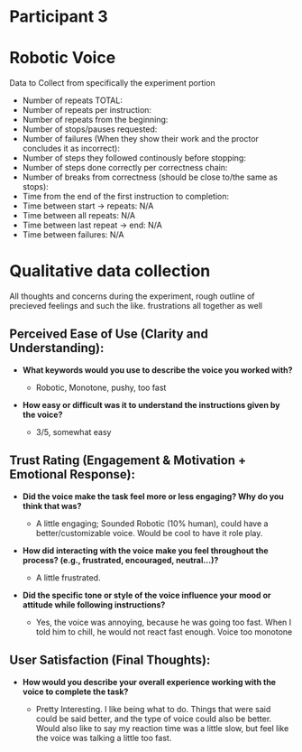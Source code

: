 # Participant 3

# Robotic Voice

Data to Collect from specifically the experiment portion

- Number of repeats TOTAL:
- Number of repeats per instruction:
- Number of repeats from the beginning:
- Number of stops/pauses requested:
- Number of failures (When they show their work and the proctor concludes it as incorrect):
- Number of steps they followed continously before stopping:
- Number of steps done correctly per correctness chain:
- Number of breaks from correctness (should be close to/the same as stops):
- Time from the end of the first instruction to completion:
- Time between start -> repeats: N/A
- Time between all repeats: N/A
- Time between last repeat -> end: N/A
- Time between failures: N/A

# Qualitative data collection

All thoughts and concerns during the experiment, rough outline of precieved feelings and such the like.
frustrations all together as well

## Perceived Ease of Use (Clarity and Understanding):

- **What keywords would you use to describe the voice you worked with?**

  - Robotic, Monotone, pushy, too fast

- **How easy or difficult was it to understand the instructions given by the voice?**

  - 3/5, somewhat easy

## Trust Rating (Engagement & Motivation + Emotional Response):

- **Did the voice make the task feel more or less engaging? Why do you think that was?**

  - A little engaging; Sounded Robotic (10% human), could have a better/customizable voice. Would be cool to have it role play.

- **How did interacting with the voice make you feel throughout the process? (e.g., frustrated, encouraged, neutral…)?**

  - A little frustrated.

- **Did the specific tone or style of the voice influence your mood or attitude while following instructions?**

  - Yes, the voice was annoying, because he was going too fast. When I told him to chill, he would not react fast enough. Voice too monotone

## User Satisfaction (Final Thoughts):

- **How would you describe your overall experience working with the voice to complete the task?**

  - Pretty Interesting. I like being what to do. Things that were said could be said better, and the type of voice could also be better. Would also like to say my reaction time was a little slow, but feel like the voice was talking a little too fast.
